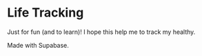 # Life Tracking


Just for fun (and to learn)!
I hope this help me to track my healthy.

Made with Supabase.
